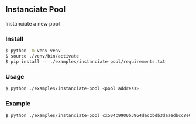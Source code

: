 ## Instanciate Pool

Instanciate a new pool

### Install
```bash
$ python -m venv venv
$ source ./venv/bin/activate
$ pip install -r ./examples/instanciate-pool/requirements.txt
```

### Usage

```bash
$ python ./examples/instanciate-pool <pool address>
```

### Example

```bash
$ python ./examples/instanciate-pool cx504c9900b3964dacbbdb3daaedbcc8e0cc070f94
```
